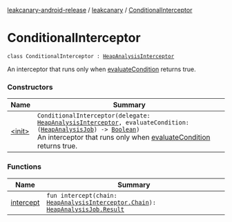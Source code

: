 [leakcanary-android-release](../../index.md) / [leakcanary](../index.md) / [ConditionalInterceptor](./index.md)

# ConditionalInterceptor

`class ConditionalInterceptor : `[`HeapAnalysisInterceptor`](../-heap-analysis-interceptor/index.md)

An interceptor that runs only when [evaluateCondition](#) returns true.

### Constructors

| Name | Summary |
|---|---|
| [&lt;init&gt;](-init-.md) | `ConditionalInterceptor(delegate: `[`HeapAnalysisInterceptor`](../-heap-analysis-interceptor/index.md)`, evaluateCondition: (`[`HeapAnalysisJob`](../-heap-analysis-job/index.md)`) -> `[`Boolean`](https://kotlinlang.org/api/latest/jvm/stdlib/kotlin/-boolean/index.html)`)`<br>An interceptor that runs only when [evaluateCondition](#) returns true. |

### Functions

| Name | Summary |
|---|---|
| [intercept](intercept.md) | `fun intercept(chain: `[`HeapAnalysisInterceptor.Chain`](../-heap-analysis-interceptor/-chain/index.md)`): `[`HeapAnalysisJob.Result`](../-heap-analysis-job/-result/index.md) |
